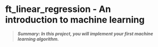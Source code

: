 # ft_linear_regression - An introduction to machine learning

>_**Summary: In this project, you will implement your first machine learning algorithm.**_
